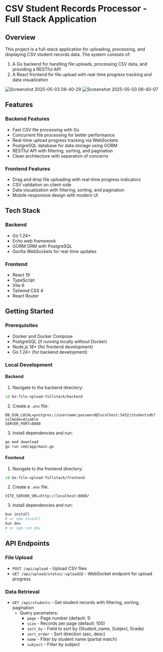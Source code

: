 # CSV Student Records Processor - Full Stack Application

## Overview

This project is a full-stack application for uploading, processing, and displaying CSV student records data. The system consists of:

1. A Go backend for handling file uploads, processing CSV data, and providing a RESTful API
2. A React frontend for file upload with real-time progress tracking and data visualization
   
![Screenshot 2025-05-03 08-40-29](https://github.com/user-attachments/assets/c174b50c-467e-4596-94f0-6a79cd83e18a)
![Screenshot 2025-05-03 08-40-07](https://github.com/user-attachments/assets/a186baca-84ff-446a-9d90-6f089252994e)

## Features

### Backend Features
- Fast CSV file processing with Go
- Concurrent file processing for better performance
- Real-time upload progress tracking via WebSockets
- PostgreSQL database for data storage using GORM
- RESTful API with filtering, sorting, and pagination
- Clean architecture with separation of concerns

### Frontend Features
- Drag and drop file uploading with real-time progress indicators
- CSV validation on client-side
- Data visualization with filtering, sorting, and pagination
- Mobile-responsive design with modern UI

## Tech Stack

### Backend
- Go 1.24+
- Echo web framework
- GORM ORM with PostgreSQL
- Gorilla WebSockets for real-time updates

### Frontend
- React 19
- TypeScript
- Vite 6
- Tailwind CSS 4
- React Router

## Getting Started

### Prerequisites
- Docker and Docker Compose
- PostgreSQL (if running locally without Docker)
- Node.js 18+ (for frontend development)
- Go 1.24+ (for backend development)

### Local Development

#### Backend
1. Navigate to the backend directory:
```bash
cd Go-file-upload-fullstack/backend
```

2. Create a `.env` file:
```
DB_DSN_LOCAL=postgres://username:password@localhost:5432/studentsdb?sslmode=disable
SERVER_PORT=8080
```

3. Install dependencies and run:
```bash
go mod download
go run cmd/app/main.go
```

#### Frontend
1. Navigate to the frontend directory:
```bash
cd Go-file-upload-fullstack/frontend
```

2. Create a `.env` file:
```
VITE_SERVER_URL=http://localhost:8080/
```

3. Install dependencies and run:
```bash
bun install
# or npm install
bun dev
# or npm run dev
```

## API Endpoints

### File Upload
- `POST /api/upload` - Upload CSV files
- `GET /api/upload/status/:uploadID` - WebSocket endpoint for upload progress

### Data Retrieval
- `GET /api/students` - Get student records with filtering, sorting, pagination
  - Query parameters:
    - `page` - Page number (default: 1)
    - `size` - Records per page (default: 100)
    - `sort_by` - Field to sort by (Student_name, Subject, Grade)
    - `sort_order` - Sort direction (asc, desc)
    - `name` - Filter by student name (partial match)
    - `subject` - Filter by subject

